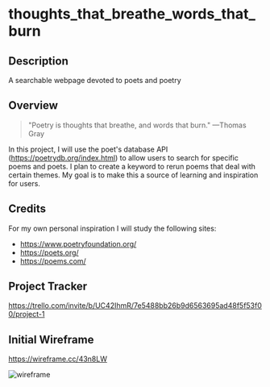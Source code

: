 # thoughts_that_breathe_words_that_burn

## Description
A searchable webpage devoted to poets and poetry

## Overview
> "Poetry is thoughts that breathe, and words that burn." —Thomas Gray

In this project, I will use the poet's database API (https://poetrydb.org/index.html) to allow users to search for specific poems and poets. I plan to create a keyword to rerun poems that deal with certain themes. My goal is to make this a source of learning and inspiration for users.

## Credits
For my own personal inspiration I will study the following sites:
- https://www.poetryfoundation.org/
- https://poets.org/
- https://poems.com/

## Project Tracker
https://trello.com/invite/b/UC42IhmR/7e5488bb26b9d6563695ad48f5f53f00/project-1

## Initial Wireframe
https://wireframe.cc/43n8LW

![wireframe](wireframe_poetry_website.png)
